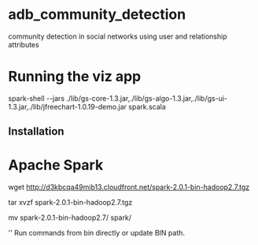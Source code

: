 # adb_community_detection
community detection in social networks using user and relationship attributes


# Running the viz app

spark-shell --jars ./lib/gs-core-1.3.jar,./lib/gs-algo-1.3.jar,./lib/gs-ui-1.3.jar,./lib/jfreechart-1.0.19-demo.jar spark.scala

## Installation

# Apache Spark

wget http://d3kbcqa49mib13.cloudfront.net/spark-2.0.1-bin-hadoop2.7.tgz

tar xvzf spark-2.0.1-bin-hadoop2.7.tgz

mv spark-2.0.1-bin-hadoop2.7/ spark/

'' Run commands from bin directly or update BIN path.
